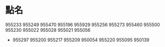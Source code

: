 # 點名

955233
955249
955470
955196
955929
955256
955273
955460
955500
955230
955022
955028
955021
955056
* 955297
955200
955217
955209
950054
955220
955095
950139
